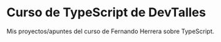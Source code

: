 # Curso de TypeScript de DevTalles

Mis proyectos/apuntes del curso de Fernando Herrera sobre TypeScript.
